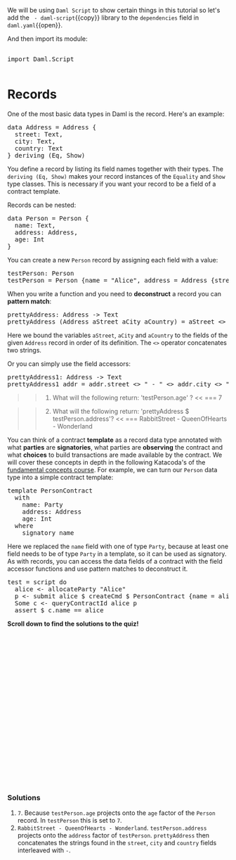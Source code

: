We will be using `Daml Script` to show certain things in this tutorial so let's add the ``` - daml-script```{{copy}} library to the `dependencies` field in ```daml.yaml```{{open}}.

And then import its module:

<pre class="file" data-filename="daml/AddressBook.daml" data-target="append">

import Daml.Script

</pre>



# Records

One of the most basic data types in Daml is the record. Here's an example:

<pre class="file" data-filename="daml/AddressBook.daml" data-target="append">
data Address = Address {
  street: Text,
  city: Text,
  country: Text
} deriving (Eq, Show)
</pre>

You define a record by listing its field names together with their types. The `deriving (Eq, Show)`
makes your record instances of the `Equality` and `Show` type classes. This is necessary if you want
your record to be a field of a contract template.

Records can be nested:

<pre class="file" data-filename="daml/AddressBook.daml" data-target="append">
data Person = Person {
  name: Text,
  address: Address,
  age: Int
}
</pre>

You can create a new `Person` record by assigning each field with a value:

<pre class="file" data-filename="daml/AddressBook.daml" data-target="append">
testPerson: Person
testPerson = Person {name = "Alice", address = Address {street = "RabbitStreet", city = "QueenOfHearts", country = "Wonderland"}, age = 7}
</pre>

When you write a function and you need to **deconstruct** a record you can **pattern match**:

<pre class="file" data-filename="daml/AddressBook.daml" data-target="append">
prettyAddress: Address -> Text
prettyAddress (Address aStreet aCity aCountry) = aStreet <> " - " <> aCity <> " - " <> aCountry
</pre>

Here we bound the variables `aStreet`, `aCity` and `aCountry` to the fields of the given `Address`
record in order of its definition. The `<>` operator concatenates two strings.

Or you can simply use the field accessors:

<pre class="file" data-filename="daml/AddressBook.daml" data-target="append">
prettyAddress1: Address -> Text
prettyAddress1 addr = addr.street <> " - " <> addr.city <> " - " <> addr.country
</pre>

>> 1) What will the following return: 'testPerson.age' ? <<
=== 7

>> 2) What will the following return: 'prettyAddress $ testPerson.address'? <<
===  RabbitStreet - QueenOfHearts - Wonderland

You can think of a contract **template** as a record data type annotated with what **parties** are
**signatories**, what parties are **observing** the contract and what **choices** to build
transactions are made available by the contract. We will cover these concepts in depth in the
following Katacoda's of the [fundamental concepts
course](https://daml.com/interactive-tutorials/fundamental-concepts). For example, we can turn our `Person` data
type into a simple contract template:

<pre class="file" data-filename="daml/AddressBook.daml" data-target="append">
template PersonContract
  with
    name: Party
    address: Address
    age: Int
  where
    signatory name
</pre>

Here we replaced the `name` field with one of type `Party`, because at least one field needs to be
of type `Party` in a template, so it can be used as signatory. As with records, you can access the
data fields of a contract with the field accessor functions and use pattern matches to deconstruct
it.

<pre class="file" data-filename="daml/AddressBook.daml" data-target="append">
test = script do
  alice <- allocateParty "Alice"
  p <- submit alice $ createCmd $ PersonContract {name = alice, address = Address {street = "RabbitStreet", city = "QueenOfHearts", country = "Wonderland"}, age = 7}
  Some c <- queryContractId alice p
  assert $ c.name == alice
</pre>

**Scroll down to find the solutions to the quiz!**

<br/>
<br/>
<br/>
<br/>
<br/>
<br/>
<br/>
<br/>
<br/>
<br/>
<br/>
<br/>
<br/>
<br/>
<br/>
<br/>
<br/>
<br/>
<br/>
<br/>

### Solutions

1. `7`. Because `testPerson.age` projects onto the `age` factor of the `Person` record. In
   `testPerson` this is set to `7`.
1. `RabbitStreet - QueenOfHearts - Wonderland`. `testPerson.address` projects onto the `address`
   factor of `testPerson`. `prettyAddress` then concatenates the strings found in the `street`,
   `city` and `country` fields interleaved with ` - `.
